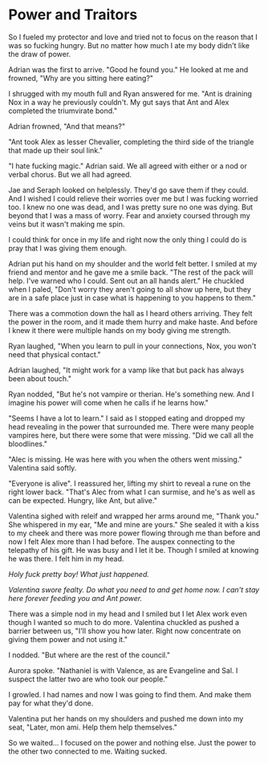 # Power and Traitors

So I fueled my protector and love and tried not to focus on the reason that I was so fucking hungry.  But no matter how much I ate my body didn't like the draw of power.  

Adrian was the first to arrive.  "Good he found you."  He looked at me and frowned, "Why are you sitting here eating?"

I shrugged with my mouth full and Ryan answered for me.  "Ant is draining Nox in a way he previously couldn't.  My gut says that Ant and Alex completed the triumvirate bond."

Adrian frowned, "And that means?"

"Ant took Alex as lesser Chevalier, completing the third side of the triangle that made up their soul link."

"I hate fucking magic."  Adrian said.  We all agreed with either or a nod or verbal chorus.  But we all had agreed.

Jae and Seraph looked on helplessly.  They'd go save them if they could.  And I wished I could relieve their worries over me but I was fucking worried too.  I knew no one was dead, and I was pretty sure no one was dying.  But beyond that I was a mass of worry.  Fear and anxiety coursed through my veins but it wasn't making me spin.  

I could think for once in my life and right now the only thing I could do is pray that I was giving them enough.

Adrian put his hand on my shoulder and the world felt better.  I smiled at my friend and mentor and he gave me a smile back.  "The rest of the pack will help.  I've warned who I could.  Sent out an all hands alert."  He chuckled when I paled, "Don't worry they aren't going to all show up here, but they are in a safe place just in case what is happening to you happens to them."

There was a commotion down the hall as I heard others arriving.  They felt the power in the room, and it made them hurry and make haste.  And before I knew it there were multiple hands on my body giving me strength.  

Ryan laughed, "When you learn to pull in your connections, Nox, you won't need that physical contact."

Adrian laughed, "It might work for a vamp like that but pack has always been about touch."

Ryan nodded, "But he's not vampire or therian.  He's something new.  And I imagine his power will come when he calls if he learns how."

"Seems I have a lot to learn."  I said as I stopped eating and dropped my head revealing in the power that surrounded me.  There were many people vampires here, but there were some that were missing.  "Did we call all the bloodlines."

"Alec is missing.  He was here with you when the others went missing."  Valentina said softly.

"Everyone is alive".  I reassured her, lifting my shirt to reveal a rune on the right lower back.  "That's Alec from what I can surmise, and he's as well as can be expected.  Hungry, like Ant, but alive."

Valentina sighed with releif and wrapped her arms around me, "Thank you."  She whispered in my ear, "Me and mine are yours."  She sealed it with a kiss to my cheek and there was more power flowing through me than before and now I felt Alex more than I had before.  The auspex connecting to the telepathy of his gift.  He was busy and I let it be.  Though I smiled at knowing he was there.  I felt him in my head.

_Holy fuck pretty boy! What just happened._

_Valentina swore fealty.  Do what you need to and get home now.  I can't stay here forever feeding you and Ant power._

There was a simple nod in my head and I smiled but I let Alex work even though I wanted so much to do more.  Valentina chuckled as pushed a barrier between us, "I'll show you how later.  Right now concentrate on giving them power and not using it."

I nodded.  "But where are the rest of the council."

Aurora spoke.  "Nathaniel is with Valence, as are Evangeline and Sal.  I suspect the latter two are who took our people."

I growled.  I had names and now I was going to find them.  And make them pay for what they'd done.

Valentina put her hands on my shoulders and pushed me down into my seat, "Later, mon ami.  Help them help themselves."

So we waited... I focused on the power and nothing else.  Just the power to the other two connected to me.  Waiting sucked.

